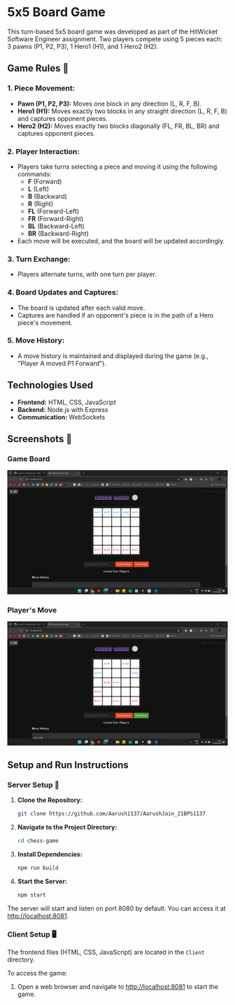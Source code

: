
# 5x5 Board Game

This turn-based 5x5 board game was developed as part of the HitWicket Software Engineer assignment. Two players compete using 5 pieces each: 3 pawns (P1, P2, P3), 1 Hero1 (H1), and 1 Hero2 (H2).

## Game Rules 📜

### 1. Piece Movement:
- **Pawn (P1, P2, P3):** Moves one block in any direction (L, R, F, B).
- **Hero1 (H1):** Moves exactly two blocks in any straight direction (L, R, F, B) and captures opponent pieces.
- **Hero2 (H2):** Moves exactly two blocks diagonally (FL, FR, BL, BR) and captures opponent pieces.

### 2. Player Interaction:
- Players take turns selecting a piece and moving it using the following commands:
  - **F** (Forward)
  - **L** (Left)
  - **B** (Backward)
  - **R** (Right)
  - **FL** (Forward-Left)
  - **FR** (Forward-Right)
  - **BL** (Backward-Left)
  - **BR** (Backward-Right)
- Each move will be executed, and the board will be updated accordingly.

### 3. Turn Exchange:
- Players alternate turns, with one turn per player.

### 4. Board Updates and Captures:
- The board is updated after each valid move.
- Captures are handled if an opponent's piece is in the path of a Hero piece's movement.

### 5. Move History:
- A move history is maintained and displayed during the game (e.g., "Player A moved P1 Forward").

## Technologies Used

- **Frontend:** HTML, CSS, JavaScript
- **Backend:** Node.js with Express
- **Communication:** WebSockets

## Screenshots 📸

### Game Board
![Game Board](p2.png)

### Player's Move
![Player's Move](p1.png)


## Setup and Run Instructions

### Server Setup 🚀

1. **Clone the Repository:**
   ```bash
   git clone https://github.com/Aarush1137/AarushJain_21BPS1137
2. **Navigate to the Project Directory:**
   ```bash
   cd chess-game
   
3. **Install Dependencies:**
   ```bash
   npm run build
4. **Start the Server:**
   ```bash
   npm start

The server will start and listen on port 8080 by default. You can access it at [http://localhost:8081](http://localhost:8081).

### Client Setup 🖥️

The frontend files (HTML, CSS, JavaScript) are located in the `Client` directory.

To access the game:

1. Open a web browser and navigate to [http://localhost:8081](http://localhost:8081) to start the game.
